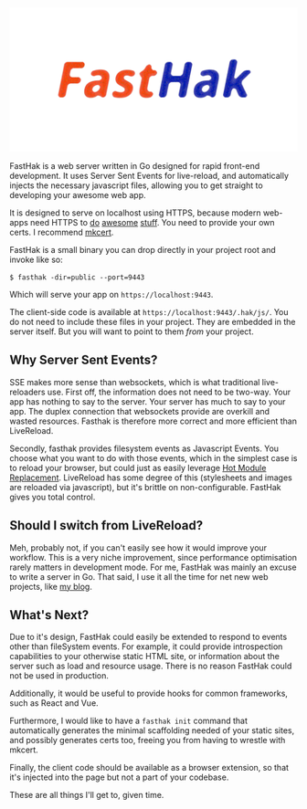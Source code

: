 <img src="fast_hak.png" alt="FastHak" title="FastHak" />

FastHak is a web server written in Go designed for rapid front-end development. It uses Server Sent Events for live-reload, and automatically injects the necessary javascript files, allowing you to get straight to developing your awesome web app.

It is designed to serve on localhost using HTTPS, because modern web-apps need HTTPS to [do](https://developer.mozilla.org/en-US/docs/Web/API/Server-sent_events/Using_server-sent_events#sending_events_from_the_server) [awesome](https://developer.mozilla.org/en-US/docs/Web/API/Web_Workers_API#specifications) [stuff](https://developer.mozilla.org/en-US/docs/Web/API/WebRTC_API). You need to provide your own certs. I recommend [mkcert](https://github.com/FiloSottile/mkcert#readme).

FastHak is a small binary you can drop directly in your project root and invoke like so:

```
$ fasthak -dir=public --port=9443
```

Which will serve your app on `https://localhost:9443`.

The client-side code is available at `https://localhost:9443/.hak/js/`. You do not need to include these files in your project. They are embedded in the server itself. But you will want to point to them _from_ your project.

## Why Server Sent Events?

SSE makes more sense than websockets, which is what traditional live-reloaders use. First off, the information does not need to be two-way. Your app has nothing to say to the server. Your server has much to say to your app. The duplex connection that websockets provide are overkill and wasted resources. Fasthak is therefore more correct and more efficient than LiveReload.

Secondly, fasthak provides filesystem events as Javascript Events. You choose what you want to do with those events, which in the simplest case is to reload your browser, but could just as easily leverage [Hot Module Replacement](https://blog.bitsrc.io/webpacks-hot-module-replacement-feature-explained-43c13b169986). LiveReload has some degree of this (stylesheets and images are reloaded via javascript), but it's brittle on non-configurable. FastHak gives you total control.

## Should I switch from LiveReload?

Meh, probably not, if you can't easily see how it would improve your workflow. This is a very niche improvement, since performance optimisation rarely matters in development mode. For me, FastHak was mainly an excuse to write a server in Go. That said, I use it all the time for net new web projects, like [my blog](https://www.seanmacdonald.ca).

## What's Next?

Due to it's design, FastHak could easily be extended to respond to events other than fileSystem events. For example, it could provide introspection capabilities to your otherwise static HTML site, or information about the server such as load and resource usage. There is no reason FastHak could not be used in production.

Additionally, it would be useful to provide hooks for common frameworks, such as React and Vue.

Furthermore, I would like to have a `fasthak init` command that automatically generates the minimal scaffolding needed of your static sites, and possibly generates certs too, freeing you from having to wrestle with mkcert.

Finally, the client code should be available as a browser extension, so that it's injected into the page but not a part of your codebase.

These are all things I'll get to, given time.
